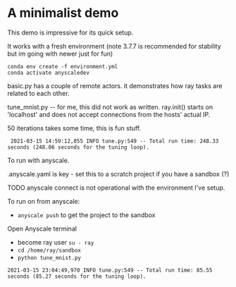 # A minimalist demo

This demo is impressive for its quick setup.

It works with a fresh environment (note 3.7.7 is recommended for stability but im going with newer just for fun)

```
conda env create -f environment.yml
conda activate anyscaledev
```

basic.py has a couple of remote actors.
it demonstrates how ray tasks are related to each other.

tune_mnist.py -- for me, this did not work as written.  ray.init() starts on 'localhost' and does not accept connections from the hosts' actual IP.

50 iterations takes some time, this is fun stuff.
 
```
 2021-03-15 14:59:12,855 INFO tune.py:549 -- Total run time: 248.33 seconds (248.06 seconds for the tuning loop).
```

To run with anyscale.

.anyscale.yaml is key - set this to a scratch project if you have a sandbox (?)

TODO anyscale connect is not operational with the environment I've setup.

To run on from anyscale:

* `anyscale push` to get the project to the sandbox

Open Anyscale terminal
* become ray user `su - ray`
* `cd /home/ray/sandbox`
* `python tune_mnist.py` 

```
2021-03-15 23:04:49,970 INFO tune.py:549 -- Total run time: 85.55 seconds (85.27 seconds for the tuning loop).
```



